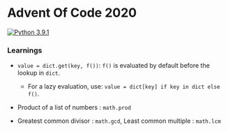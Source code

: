 # Advent Of Code 2020
[![Python 3.9.1](https://img.shields.io/badge/python-3.9.1-blue.svg)](https://www.python.org/downloads/release/python-391/)

### Learnings

- `value = dict.get(key, f())`: `f()` is evaluated by default before the lookup in `dict`. 
  - For a lazy evaluation, use: `value = dict[key] if key in dict else f()`.
  
- Product of a list of numbers : `math.prod`
- Greatest common divisor : `math.gcd`, Least common multiple : `math.lcm`
